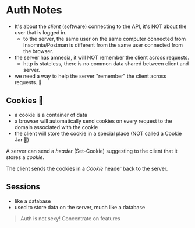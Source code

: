 # Auth Notes

- It's about the *client* (software) connecting to the API, it's NOT about the user that is logged in.
    - to the server, the same user on the same computer connected from Insomnia/Postman is different from the same user connected from the browser.
- the server has amnesia, it will NOT remember the client across requests.
    - http is stateless, there is no common data shared between client and server.
- we need a way to help the server "remember" the client across requests. 🍪

## Cookies 🍪
- a cookie is a container of data
- a browser will automatically send cookies on every request to the domain associated with the cookie
- the client will store the cookie in a special place (NOT called a Cookie Jar 🤣)

A server can send a _header_ (Set-Cookie) suggesting to the client that it stores a _cookie_.

The client sends the cookies in a _Cookie_ header back to the server.
## Sessions

- like a database
- used to store data on the server, much like a database

> Auth is not sexy! Concentrate on features

